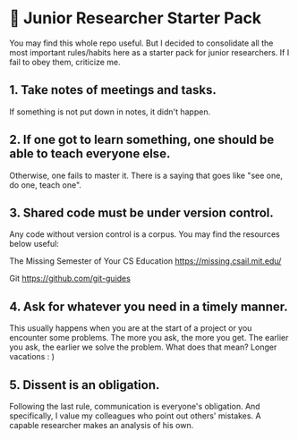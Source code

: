 # 🥊 Junior Researcher Starter Pack

You may find this whole repo useful. But I decided to consolidate all the most important rules/habits here as a starter pack for junior researchers. If I fail to obey them, criticize me.

## 1. Take notes of meetings and tasks. 
If something is not put down in notes, it didn't happen.

## 2. If one got to learn something, one should be able to teach everyone else. 
Otherwise, one fails to master it. There is a saying that goes like "see one, do one, teach one".

## 3. Shared code must be under version control.
Any code without version control is a corpus. You may find the resources below useful:

The Missing Semester of Your CS Education
https://missing.csail.mit.edu/

Git
https://github.com/git-guides


## 4. Ask for whatever you need in a timely manner.
This usually happens when you are at the start of a project or you encounter some problems. The more you ask, the more you get. The earlier you ask, the earlier we solve the problem. What does that mean? Longer vacations : )

## 5. Dissent is an obligation.
Following the last rule, communication is everyone's obligation. And specifically, I value my colleagues who point out others' mistakes. A capable researcher makes an analysis of his own.

